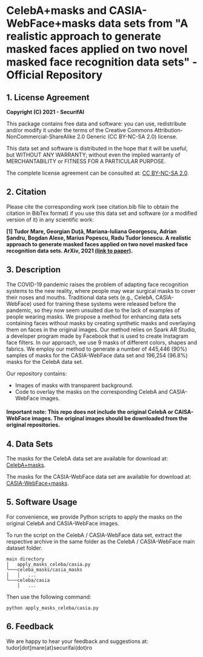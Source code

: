 # CelebA+masks and CASIA-WebFace+masks data sets from "A realistic approach to generate masked faces applied on two novel masked face recognition data sets" - Official Repository

## 1. License Agreement

**Copyright (C) 2021 - SecurifAI**

This package contains free data and software: you can use, redistribute and/or modify it under the terms of the Creative Commons Attribution-NonCommercial-ShareAlike 2.0 Generic (CC BY-NC-SA 2.0) license.

This data set and software is distributed in the hope that it will be useful, but WITHOUT ANY WARRANTY; without even the implied warranty of MERCHANTABILITY or FITNESS FOR A PARTICULAR PURPOSE.

The complete license agreement can be consulted at:
[CC BY-NC-SA 2.0](https://creativecommons.org/licenses/by-nc-sa/2.0/).


## 2. Citation

Please cite the corresponding work (see citation.bib file to obtain the citation in BibTex format) if you use this data set and software (or a modified version of it) in any scientific work:

**[1] Tudor Mare, Georgian Duță, Mariana-Iuliana Georgescu, Adrian Șandru, Bogdan Alexe, Marius Popescu, Radu Tudor Ionescu. A realistic approach to generate masked faces applied on two novel masked face recognition data sets. ArXiv, 2021 [(link to paper)](https://arxiv.org/tba).**

## 3. Description

The COVID-19 pandemic raises the problem of adapting face recognition systems to the new reality, where people may wear surgical masks to cover their noses and mouths. Traditional data sets (e.g., CelebA, CASIA-WebFace) used for training these systems were released before the pandemic, so they now seem unsuited due to the lack of examples of people wearing masks. We propose a method for enhancing data sets containing faces without masks by creating synthetic masks and overlaying them on faces in the original images. Our method relies on Spark AR Studio, a developer program made by Facebook that is used to create Instagram face filters. In our approach, we use 9 masks of different colors, shapes and fabrics. We employ our method to generate a number of 445,446 (90%) samples of masks for the CASIA-WebFace data set and 196,254 (96.8%) masks for the CelebA data set. 

Our repository contains:
  - Images of masks with transparent background.
  - Code to overlay the masks on the corresponding CelebA and CASIA-WebFace images.

#### Important note: This repo does not include the original CelebA or CAISA-WebFace images. The original images should be downloaded from the original repositories.

## 4. Data Sets

The masks for the CelebA data set are available for download at:
[CelebA+masks](https://fmiunibuc-my.sharepoint.com/:u:/g/personal/radu_ionescu_fmi_unibuc_ro/EX8Qj6t7yklNqEO5bSCKDlQBZrPqADfTxhhEh9LYgA51yQ?e=Jcynu5).

The masks for the CASIA-WebFace data set are available for download at:
[CASIA-WebFace+masks](https://fmiunibuc-my.sharepoint.com/:u:/g/personal/radu_ionescu_fmi_unibuc_ro/EYw8UUpmH0BCpsiPNlKprckBEWHzlNcWqckoNcVLC4f76Q?e=mLhdpw).

## 5. Software Usage

For convenience, we provide Python scripts to apply the masks on the original CelebA and CASIA-WebFace images.

To run the script on the CelebA / CASIA-WebFace data set, extract the respective archive in the same folder as the CelebA / CASIA-WebFace main dataset folder.
```
main directory
│   apply_masks_celeba/casia.py
└───celeba_masks/casia_masks
│   │   ...
└───celeba/casia
    │   ...
```

Then use the following command:
```
python apply_masks_celeba/casia.py
```

## 6. Feedback

We are happy to hear your feedback and suggestions at: tudor[dot]mare{at}securifai(dot)ro
